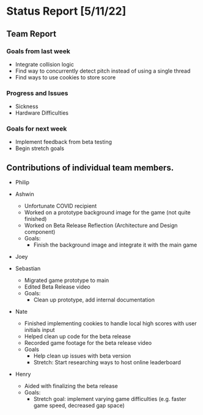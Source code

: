 # Status Report [5/11/22]

## Team Report
### Goals from last week
* Integrate collision logic
* Find way to concurrently detect pitch instead of using a single thread
* Find ways to use cookies to store score
### Progress and Issues
* Sickness
* Hardware Difficulties
### Goals for next week
* Implement feedback from beta testing
* Begin stretch goals



## Contributions of individual team members.
* Philip

* Ashwin
  * Unfortunate COVID recipient
  * Worked on a prototype background image for the game (not quite finished)
  * Worked on Beta Release Reflection (Architecture and Design component)
  * Goals: 
    * Finish the background image and integrate it with the main game 

* Joey

* Sebastian
  * Migrated game prototype to main
  * Edited Beta Release video
  * Goals: 
    * Clean up prototype, add internal documentation

* Nate
  * Finished implementing cookies to handle local high scores with user initials input
  * Helped clean up code for the beta release
  * Recorded game footage for the beta release video
  * Goals
    * Help clean up issues with beta version
    * Stretch: Start researching ways to host online leaderboard

* Henry
  * Aided with finalizing the beta release
  * Goals:
    * Stretch goal: implement varying game difficulties (e.g. faster game speed, decreased gap space)
